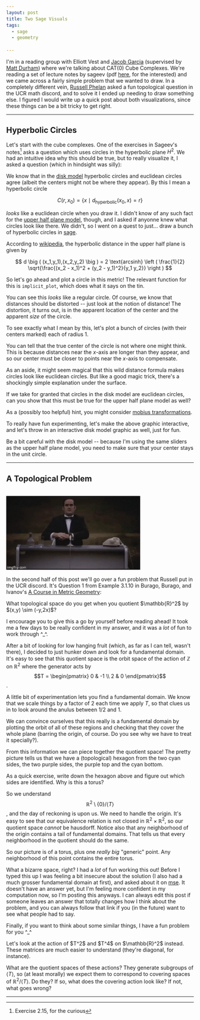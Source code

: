 ```yaml
---
layout: post
title: Two Sage Visuals
tags:
  - sage
  - geometry

---
```


I'm in a reading group with Elliott Vest and [Jacob Garcia][11]
(supervised by [Matt Durham][1]) where we're talking about 
CAT(0) Cube Complexes. We're reading a set of lecture notes 
by sageev (pdf [here][2], for the interested) and we came across
a fairly simple problem that we wanted to draw. In a completely
different vein, [Russell Phelan][3] asked a fun topological question
in the UCR math discord, and to solve it I ended up needing to draw
something else. I figured I would write up a quick post about both
visualizations, since these things can be a bit tricky to get right.

---

## Hyperbolic Circles

Let's start with the cube complexes. One of the exercises in Sageev's 
notes[^sageev-ex] asks a question which uses circles in the hyperbolic
plane $H^2$. We had an intuitive idea why this should be true, but 
to really visualize it, I asked a question (which in hindsight was silly):

We know that in the [disk model][4] hyperbolic circles and euclidean 
circles agree (albeit the centers might not be where they appear). 
By this I mean a hyperbolic circle 

$$C(r,x_0) = \{x \mid d_\text{hyperbolic}(x_0,x) = r \}$$

_looks_ like a euclidean circle when you draw it. I didn't know of any
such fact for the [upper half plane model][5], though, and I asked if
anyonne knew what circles look like there. We didn't, so I went on a
quest to just... draw a bunch of hyperbolic circles in [sage][6].

According to [wikipedia][7], the hyperbolic distance in the upper half plane 
is given by

$$
d \big ( (x_1,y_1),(x_2,y_2) \big ) = 
2 \text{arcsinh} 
\left ( 
\frac{1}{2}
\sqrt{\frac{(x_2 - x_1)^2 + (y_2 - y_1)^2}{y_1 y_2}}
\right )
$$

So let's go ahead and plot a circle in this metric! The relevant function
for this is `implicit_plot`, which does what it says on the tin.

<div class="auto">
<script type="text/x-sage">
x,y = var('x,y')
d(x1,y1,x2,y2) = 2 * arcsinh(1/2 * sqrt(((x2-x1)^2 + (y2-y1)^2) / (y1*y2)))

# plot a circle of radius 1/2 centered at (0,1)
implicit_plot(d(x,y,0,1) - 1/2, (-5,5), (0,5)) 
</script>
</div>

You can see this _looks_ like a regular circle. Of course, we know that
distances should be distorted -- just look at the notion of distance! 
The distortion, it turns out, is in the apparent location of the center
and the apparent _size_ of the circle.

To see exactly what I mean by this, let's plot a bunch of circles 
(with their centers marked) each of radius $1$.

<div class="auto">
<script type="text/x-sage">
x,y = var('x,y')
d(x1,y1,x2,y2) = 2 * arcsinh(1/2 * sqrt(((x2-x1)^2 + (y2-y1)^2) / (y1*y2)))

colors = ["blue", "red", "green", "maroon", "olive", "pink", "silver", "navy"]

def draw_circle(x0,y0,r, c):
    """
    Draw a circle with center (x0,y0), radius r, and color c
    """

    # draw the circle
    p1 = implicit_plot(d(x,y,x0,y0) - r, (-5,5), (0,5), color=c)

    # draw the center
    p2 = point((x0,y0), color=c)

    return p1 + p2

out = Graphics()
for i in range(1,8):
  # draw a sequence of circles, all of radius 1,
  # but with centers moving closer to the x axis
  # (which we think of as a line at infinity)
  out += draw_circle(-3 + i, 1/i, 1, colors[i])

out.show()
</script>
</div>

You can tell that the true center of the circle is not where one might
think. This is because distances near the $x$-axis are longer than they appear, 
and so our center must be closer to points near the $x$-axis to compensate.

<div class=boxed markdown=1>
As an aside, it might seem magical that this wild distance formula makes
circles look like euclidean circles. But like a good magic trick, there's
a shockingly simple explanation under the surface.

If we take for granted that circles in the disk model are euclidean circles,
can you show that this must be true for the upper half plane model as well?

As a (possibly too helpful) hint, you might consider [mobius transformations][8].
</div>

To really have fun experimenting, let's make the above graphic interactive,
and let's throw in an interactive disk model graphic as well, just for fun.

Be a bit careful with the disk model -- because I'm using the same sliders
as the upper half plane model, you need to make sure that your center 
stays in the unit circle.

<div class="sage">
<script type="text/x-sage">

x,y = var('x,y')
dUHP(x1,y1,x2,y2) = 2 * arcsinh(1/2 * sqrt(((x2-x1)^2 + (y2-y1)^2) / (y1*y2)))
dPD(x1,y1,x2,y2) = arccosh(1 + (2 * ((x2-x1)^2 + (y2-y1)^2))/((1 - (x1^2 + y1^2))*(1 - (x2^2 + y2^2))))

@interact
def _(model=selector(['upper half plane', 'poincare disk'], buttons=True),
      x0=slider(-5,5,step_size=0.1, default=0), 
      y0=slider(0.1,5,step_size=0.1, default=1/2), 
      r=slider(0,3,step_size=0.1, default=1)):

  if model == "upper half plane":
    show("Upper Half Plane Circles")

    # draw the circle
    p1 = implicit_plot(dUHP(x,y,x0,y0) - r, (-5,5), (0,5))

    # draw the center
    p2 = point((x0,y0))

    show(p1+p2)
  else:
    show("Poincare Disk Circles")

    # draw the boundary circle of the poincare disk
    p1 = implicit_plot(x^2 + y^2 - 1, (-1.5,1.5), (-1.5,1.5), color="black")

    # draw the circle
    p2 = implicit_plot(dPD(x,y,x0,y0) - r, (-1.5,1.5), (-1.5,1.5))

    # draw the center
    p3 = point((x0,y0))

    show(p1+p2+p3)

</script>
</div>

---

## A Topological Problem

<br>

<img src="/assets/images/two-sage-visuals/completely-different.gif">

In the second half of this post we'll go over a fun problem that Russell
put in the UCR discord. It's Question 1 from Example 3.1.10 in Burago, Burago,
and Ivanov's [A Course in Metric Geometry][9]:

<div class=boxed markdown=1>
  What topological space do you get when you quotient $\mathbb{R}^2$ by
  $(x,y) \sim (-y,2x)$?
</div>

I encourage you to give this a go by yourself before reading ahead! It took
me a few days to be really confident in my answer, and it was a
_lot_ of fun to work through ^_^.

After a bit of looking for low hanging fruit (which, as far as I can tell, 
wasn't there), I decided to just hunker down and look for a fundamental domain.
It's easy to see that this quotient space is the orbit space of the action 
of $\mathbb{Z}$ on $\mathbb{R}^2$ where the generator acts by
$$T = \begin{pmatrix} 0 & -1 \\ 2 & 0 \end{pmatrix}$$.

A little bit of experimentation lets you find a fundamental domain. 
We know that we scale things by a factor of $2$ each time we apply $T$, 
so that clues us in to look around the anulus between $1/2$ and $1$.

<div class="auto">
<script type="text/x-sage">

x,y = var('x,y')
xr = (x,-2,2)
yr = (y,-2,2)

out = Graphics()

# the first anulus
region = [1/4 < x^2 + y^2, x^2 + y^2 < 1, x > 0, y > 0]
out += region_plot(region, xr, yr, incol="purple")

# the second anulus
region = [1/16 < x^2 + y^2, x^2 + y^2 < 1/4, x > 0, y > 0]
out += region_plot(region, xr, yr, incol="cyan")

out.show()
</script>
</div>

We can convince ourselves that this really is a fundamental domain by 
plotting the orbit of all of these regions and checking that they cover the
whole plane 
(barring the origin, of course. Do you see why we have to treat it specially?).

<div class="auto">
<script type="text/x-sage">
x,y = var('x,y')

N = 5
T = matrix([[0,-1],[2,0]])

xr = (x,-2,2)
yr = (y,-2,2)

def drawRegion(n):
    [v1,v2] = T^n * matrix([x,y]).transpose()

    # janky hack mate
    # I have no idea why we need to do this
    v1 = eval(str(v1))
    v2 = eval(str(v2))

    out = Graphics()
    
    # the first anulus
    region = [1/4 < v1^2 + v2^2, v1^2 + v2^2 < 1, v2 > 0, v1 > 0]
    out += region_plot(region, xr, yr, incol="purple")

    # the second anulus
    region = [1/16 < v1^2 + v2^2, v1^2 + v2^2 < 1/4, v2 > 0, v1 > 0]
    out += region_plot(region, xr, yr, incol="cyan")

    return out

out = Graphics()
for n in range(-N,N+1):
    out += drawRegion(n)

out.show()

</script>
</div>

From this information we can piece together the quotient space! 
The pretty picture tells us that we have a (topological) hexagon 
from the two cyan sides, the two purple sides, the purple top and the
cyan bottom. 

<div class=boxed markdown=1>
  As a quick exercise, write down the hexagon above and figure out 
  which sides are identified. Why is this a torus?
</div>

So we understand $$\mathbb{R}^2 \setminus \{ 0 \} \bigg / \langle T \rangle$$, 
and the day of reckoning is upon us. We need to handle the origin. 
It's easy to see that our equivalence relation is not closed in 
$\mathbb{R}^2 \times \mathbb{R}^2$, so our quotient space _cannot_ be
hausdorff. 
Notice also that any neighborhood of the origin contains a tail of fundamental 
domains. That tells us that every neighborhood in the quotient should do the same.

So our picture is of a torus, plus one _really big_ "generic" point. 
Any neighborhood of this point contains the entire torus. 

What a bizarre space, right? I had a _lot_ of fun working this out!
Before I typed this up I was feeling a bit insecure about the solution
(I also had a much grosser fundamental domain at first), and asked about it
on [mse][10]. It doesn't have an answer yet, but I'm feeling more confident
in my computation now, so I'm posting this anyways. I can always edit this post
if someone leaves an answer that totally changes how I think about the problem,
and you can always follow that link if you (in the future) want to see what
people had to say.

Finally, if you want to think about some similar things, I have a fun problem
for you ^_^

<div class=boxed markdown=1>
Let's look at the action of $T^2$ and $T^4$ on $\mathbb{R}^2$ instead. 
These matrices are much easier to understand (they're diagonal, for instance).

What are the quotient spaces of these actions? They generate subgroups of
$\langle T \rangle$, so (at least morally) we expect them to correspond to 
covering spaces of $\mathbb{R}^2 \big / \langle T \rangle$. Do they? 
If so, what does the covering action look like? If not, what goes wrong?
</div>


---

[^sageev-ex]: 
    Exercise 2.15, for the curious

[1]: https://sites.google.com/view/mgdurham/
[2]: http://www.math.utah.edu/pcmi12/lecture_notes/sageev.pdf
[3]: https://github.com/russphelan
[4]: https://en.wikipedia.org/wiki/Poincar%C3%A9_disk_model
[5]: https://en.wikipedia.org/wiki/Poincar%C3%A9_half-plane_model
[6]: https://www.sagemath.org/
[7]: https://en.wikipedia.org/wiki/Poincar%C3%A9_half-plane_model#Distance_calculation
[8]: https://en.wikipedia.org/wiki/M%C3%B6bius_transformation
[9]: https://bookstore.ams.org/gsm-33
[10]: https://math.stackexchange.com/q/4117907/655547
[11]: https://sites.google.com/view/jacobgarcia/jacob-garcia
